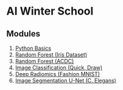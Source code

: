 AI Winter School
================

Modules
-------

1. [Python Basics]
2. [Random Forest (Iris Dataset)]
3. [Random Forest (ACDC)]
4. [Image Classification (Quick, Draw)]
5. [Deep Radiomics (Fashion MNIST)]
6. [Image Segmentation U-Net (C. Elegans)]



[Python Basics]: https://colab.research.google.com/github/liob/ai-winther-school/blob/master/notebooks/python_basics.ipynb
[Random Forest (Iris Dataset)]: https://colab.research.google.com/github/liob/ai-winther-school/blob/master/notebooks/random_forest_(iris_dataset).ipynb
[Random Forest (ACDC)]: https://colab.research.google.com/github/liob/ai-winther-school/blob/master/notebooks/random_forest_(acdc).ipynb
[Image Classification (Quick, Draw)]: https://colab.research.google.com/github/liob/ai-winther-school/blob/master/notebooks/image_classification_(quick_draw).ipynb
[Deep Radiomics (Fashion MNIST)]: https://colab.research.google.com/github/liob/ai-winther-school/blob/master/notebooks/deep_radiomics_(fashion_mnist).ipynb
[Image Segmentation U-Net (C. Elegans)]: https://colab.research.google.com/github/liob/ai-winther-school/blob/master/notebooks/deep_radiomics_(fashion_mnist).ipynb
